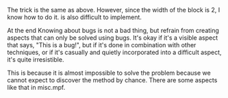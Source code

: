 
The trick is the same as above. However, since the width of the block is 2, I know how to do it.
is also difficult to implement.


At the end
Knowing about bugs is not a bad thing, but refrain from creating aspects that can only be solved using bugs.
It's okay if it's a visible aspect that says, "This is a bug!", but if it's done in combination with other techniques, 
or if it's casually and quietly incorporated into a difficult aspect, it's quite irresistible.

This is because it is almost impossible to solve the problem because we cannot expect to discover the method by chance.
There are some aspects like that in misc.mpf.
